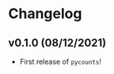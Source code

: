 # Changelog

<!--next-version-placeholder-->

## v0.1.0 (08/12/2021)

- First release of `pycounts`!